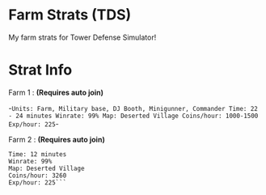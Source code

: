 # Farm Strats (TDS)

My farm strats for Tower Defense Simulator!

# Strat Info

Farm 1 : **(Requires auto join)**

-```Units: Farm, Military base, DJ Booth, Minigunner, Commander
Time: 22 - 24 minutes
Winrate: 99%
Map: Deserted Village
Coins/hour: 1000-1500
Exp/hour: 225```-

Farm 2 : **(Requires auto join)**

```Units: Farm, Commander, DJ Booth, Ace Pilot, Shotgunner
Time: 12 minutes
Winrate: 99%
Map: Deserted Village
Coins/hour: 3260
Exp/hour: 225```
